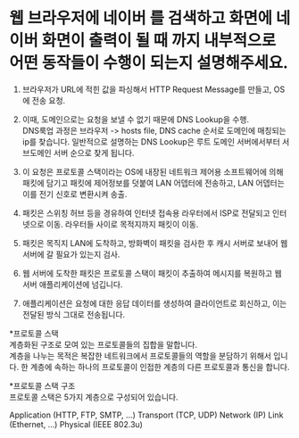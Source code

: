# 웹 브라우저에 네이버 를 검색하고 화면에 네이버 화면이 출력이 될 때 까지 내부적으로 어떤 동작들이 수행이 되는지 설명해주세요.

1. 브라우저가 URL에 적힌 값을 파싱해서 HTTP Request Message를 만들고, OS에 전송 요청.
2. 이때, 도메인으로는 요청을 보낼 수 없기 때문에 DNS Lookup을 수행.  
   DNS룩업 과정은 브라우저 -> hosts file, DNS cache 순서로 도메인에 매칭되는 ip를 찾습니다. 일반적으로 설명하는 DNS Lookup은 루트 도메인 서버에서부터 서브도메인 서버 순으로 찾게 됩니다.

3. 이 요청은 프로토콜 스택이라는 OS에 내장된 네트워크 제어용 소프트웨어에 의해 패킷에 담기고 패킷에 제어정보를 덧붙여 LAN 어뎁터에 전송하고, LAN 어뎁터는 이를 전기 신호로 변환시켜 송출.

4. 패킷은 스위칭 허브 등을 경유하여 인터넷 접속용 라우터에서 ISP로 전달되고 인터넷으로 이동. 라우터들 사이로 목적지까지 패킷이 이동.

5. 패킷은 목직지 LAN에 도착하고, 방화벽이 패킷을 검사한 후 캐시 서버로 보내어 웹 서버에 갈 필요가 있는지 검사.

6. 웹 서버에 도착한 패킷은 프로토콜 스택이 패킷이 추출하여 메시지를 복원하고 웹 서버 애플리케이션에 넘깁니다.

7. 애플리케이션은 요청에 대한 응답 데이터를 생성하여 클라이언트로 회신하고, 이는 전달된 방식 그대로 전송됩니다.

\*프로토콜 스택  
계층화된 구조로 모여 있는 프로토콜들의 집합을 말합니다.  
계층을 나누는 목적은 복잡한 네트워크에서 프로토콜들의 역할을 분담하기 위해서 입니다. 한 계층에 속하는 하나의 프로토콜이 인접한 계층의 다른 프로토콜과 통신을 합니다.

\*프로토콜 스택 구조  
프로토콜 스택은 5가지 계층으로 구성되어 있습니다.

Application (HTTP, FTP, SMTP, ...)
Transport (TCP, UDP)
Network (IP)
Link (Ethernet, ...)
Physical (IEEE 802.3u)
